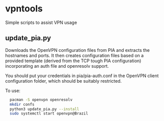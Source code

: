 # vpntools
Simple scripts to assist VPN usage

## update_pia.py
Downloads the OpenVPN configuration files from PIA and extracts the hostnames and ports. It then creates configuration files based on a provided template (derived from the TCP tough PIA configuration) incorporating an auth file and openresolv support.

You should put your credentials in pia/pia-auth.conf in the OpenVPN client configuration folder, which should be suitably restricted.

To use:
```sh
  pacman -S openvpn openresolv
  mkdir confs
  python3 update_pia.py --install
  sudo systemctl start openvpn@Brazil
```
